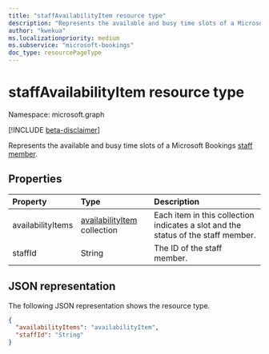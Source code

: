 ```yaml
---
title: "staffAvailabilityItem resource type"
description: "Represents the available and busy time slots of a Microsoft Bookings staff member."
author: "kwekua"
ms.localizationpriority: medium
ms.subservice: "microsoft-bookings"
doc_type: resourcePageType
---
```


# staffAvailabilityItem resource type

Namespace: microsoft.graph

 [!INCLUDE [beta-disclaimer](../../includes/beta-disclaimer.md)]

Represents the available and busy time slots of a Microsoft Bookings [staff member](bookingstaffmember.md).

## Properties

| Property  | Type |Description|
|:---------------|:--------|:----------|
|availabilityItems |[availabilityItem](availabilityitem.md) collection |Each item in this collection indicates a slot and the status of the staff member.|
|staffId |String |The ID of the staff member.|

## JSON representation

The following JSON representation shows the resource type.

<!-- {
  "blockType": "resource",
  "@odata.type": "microsoft.graph.staffAvailabilityItem"
}-->

``` json
{
  "availabilityItems": "availabilityItem",
  "staffId": "String"
}
```
